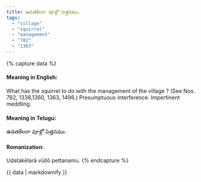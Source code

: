 ```yaml
---
title: ఉడతకేలరా వూళ్లో పెత్తనము.
tags:
  - "village"
  - "squirrel"
  - "management"
  - "782"
  - "1363"
---
```


{% capture data %}
#### Meaning in English:
What has the squirrel to do with the management of the village ?
(See Nos. 782, 1338,1360, 1363, 1498.)
Presumptuous interference. Impertinent meddling.

#### Meaning in Telugu:
ఉడతకేలరా వూళ్లో పెత్తనము.

#### Romanization:
Uḍatakēlarā vūḷlō pettanamu.
{% endcapture %}

{{ data | markdownify }}

